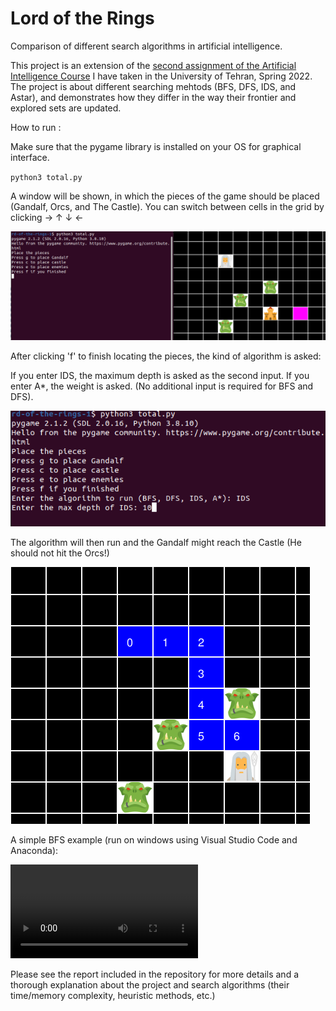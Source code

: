 # Lord of the Rings
Comparison of different search algorithms in artificial intelligence.

This project is an extension of the [second assignment of the Artificial Intelligence Course](https://github.com/amirmahdiansaripour/Artificial-Inteligence-Assigments) I have taken in the University of Tehran, Spring 2022. The project is about different searching mehtods (BFS, DFS, IDS, and Astar), and demonstrates how they differ in the way their frontier and explored sets are updated.

How to run :

Make sure that the pygame library is installed on your OS for graphical interface.

`
python3 total.py
`

A window will be shown, in which the pieces of the game should be placed (Gandalf, Orcs, and The Castle). You can switch between cells in the grid by clicking → ↑ ↓ ← 

![img1](./screen-photos/1.png)


After clicking 'f' to finish locating the pieces, the kind of algorithm is asked:

If you enter IDS, the maximum depth is asked as the second input. If you enter A*, the weight is asked. (No additional input is required for BFS and DFS).

![img2](./screen-photos/2.png)

The algorithm will then run and the Gandalf might reach the Castle (He should not hit the Orcs!) 

![img3](./screen-photos/3.png)

A simple BFS example (run on windows using Visual Studio Code and Anaconda):

![BFS-sample](./screen-photos/BFS-sample.mp4)

Please see the report included in the repository for more details and a thorough explanation about the project and search algorithms (their time/memory complexity, heuristic methods, etc.)



